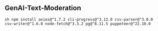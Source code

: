 ## GenAI-Text-Moderation 

`sh
npm install axios@^1.7.2 cli-progress@^3.12.0 csv-parser@^3.0.0 csv-writer@^1.6.0 node-fetch@^3.3.2 pg@^8.11.5 puppeteer@^22.10.0
`
